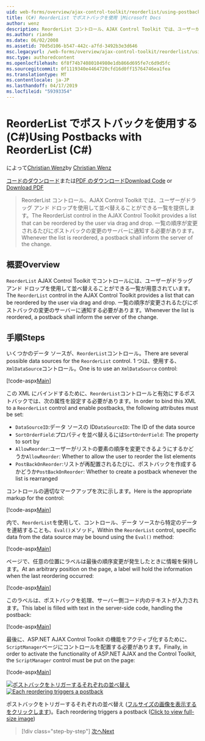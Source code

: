 ```yaml
---
uid: web-forms/overview/ajax-control-toolkit/reorderlist/using-postbacks-with-reorderlist-cs
title: (C#) ReorderList でポストバックを使用 |Microsoft Docs
author: wenz
description: ReorderList コントロール、AJAX Control Toolkit では、ユーザーがドラッグ アンド ドロップを使用して並べ替えることができる一覧を提供します。 一覧の順序が変更されるたびに、po.
ms.author: riande
ms.date: 06/02/2008
ms.assetid: 70d5d106-b547-442c-a7fd-3492b3e3d646
msc.legacyurl: /web-forms/overview/ajax-control-toolkit/reorderlist/using-postbacks-with-reorderlist-cs
msc.type: authoredcontent
ms.openlocfilehash: 6f8f74b74080104980e1db866d695fe7c6d9d5fc
ms.sourcegitcommit: 0f1119340e4464720cfd16d0ff15764746ea1fea
ms.translationtype: MT
ms.contentlocale: ja-JP
ms.lasthandoff: 04/17/2019
ms.locfileid: "59393354"
---
```

# <a name="using-postbacks-with-reorderlist-c"></a><span data-ttu-id="bd688-104">ReorderList でポストバックを使用する (C#)</span><span class="sxs-lookup"><span data-stu-id="bd688-104">Using Postbacks with ReorderList (C#)</span></span>

<span data-ttu-id="bd688-105">によって[Christian Wenz](https://github.com/wenz)</span><span class="sxs-lookup"><span data-stu-id="bd688-105">by [Christian Wenz](https://github.com/wenz)</span></span>

<span data-ttu-id="bd688-106">[コードのダウンロード](http://download.microsoft.com/download/9/3/f/93f8daea-bebd-4821-833b-95205389c7d0/ReorderList4.cs.zip)または[PDF のダウンロード](http://download.microsoft.com/download/2/d/c/2dc10e34-6983-41d4-9c08-f78f5387d32b/reorderlist4CS.pdf)</span><span class="sxs-lookup"><span data-stu-id="bd688-106">[Download Code](http://download.microsoft.com/download/9/3/f/93f8daea-bebd-4821-833b-95205389c7d0/ReorderList4.cs.zip) or [Download PDF](http://download.microsoft.com/download/2/d/c/2dc10e34-6983-41d4-9c08-f78f5387d32b/reorderlist4CS.pdf)</span></span>

> <span data-ttu-id="bd688-107">ReorderList コントロール、AJAX Control Toolkit では、ユーザーがドラッグ アンド ドロップを使用して並べ替えることができる一覧を提供します。</span><span class="sxs-lookup"><span data-stu-id="bd688-107">The ReorderList control in the AJAX Control Toolkit provides a list that can be reordered by the user via drag and drop.</span></span> <span data-ttu-id="bd688-108">一覧の順序が変更されるたびにポストバックの変更のサーバーに通知する必要があります。</span><span class="sxs-lookup"><span data-stu-id="bd688-108">Whenever the list is reordered, a postback shall inform the server of the change.</span></span>


## <a name="overview"></a><span data-ttu-id="bd688-109">概要</span><span class="sxs-lookup"><span data-stu-id="bd688-109">Overview</span></span>

<span data-ttu-id="bd688-110">`ReorderList` AJAX Control Toolkit でコントロールには、ユーザーがドラッグ アンド ドロップを使用して並べ替えることができる一覧が用意されています。</span><span class="sxs-lookup"><span data-stu-id="bd688-110">The `ReorderList` control in the AJAX Control Toolkit provides a list that can be reordered by the user via drag and drop.</span></span> <span data-ttu-id="bd688-111">一覧の順序が変更されるたびにポストバックの変更のサーバーに通知する必要があります。</span><span class="sxs-lookup"><span data-stu-id="bd688-111">Whenever the list is reordered, a postback shall inform the server of the change.</span></span>

## <a name="steps"></a><span data-ttu-id="bd688-112">手順</span><span class="sxs-lookup"><span data-stu-id="bd688-112">Steps</span></span>

<span data-ttu-id="bd688-113">いくつかのデータ ソースが、`ReorderList`コントロール。</span><span class="sxs-lookup"><span data-stu-id="bd688-113">There are several possible data sources for the `ReorderList` control.</span></span> <span data-ttu-id="bd688-114">1 つは、使用する、`XmlDataSource`コントロール。</span><span class="sxs-lookup"><span data-stu-id="bd688-114">One is to use an `XmlDataSource` control:</span></span>

[!code-aspx[Main](using-postbacks-with-reorderlist-cs/samples/sample1.aspx)]

<span data-ttu-id="bd688-115">この XML にバインドするために、`ReorderList`コントロールと有効にするポストバックでは、次の属性を設定する必要があります。</span><span class="sxs-lookup"><span data-stu-id="bd688-115">In order to bind this XML to a `ReorderList` control and enable postbacks, the following attributes must be set:</span></span>

- <span data-ttu-id="bd688-116">`DataSourceID`:データ ソースの ID</span><span class="sxs-lookup"><span data-stu-id="bd688-116">`DataSourceID`: The ID of the data source</span></span>
- <span data-ttu-id="bd688-117">`SortOrderField`:プロパティを並べ替えるには</span><span class="sxs-lookup"><span data-stu-id="bd688-117">`SortOrderField`: The property to sort by</span></span>
- <span data-ttu-id="bd688-118">`AllowReorder`:ユーザーがリストの要素の順序を変更できるようにするかどうか</span><span class="sxs-lookup"><span data-stu-id="bd688-118">`AllowReorder`: Whether to allow the user to reorder the list elements</span></span>
- <span data-ttu-id="bd688-119">`PostBackOnReorder`:リストが再配置されるたびに、ポストバックを作成するかどうか</span><span class="sxs-lookup"><span data-stu-id="bd688-119">`PostBackOnReorder`: Whether to create a postback whenever the list is rearranged</span></span>

<span data-ttu-id="bd688-120">コントロールの適切なマークアップを次に示します。</span><span class="sxs-lookup"><span data-stu-id="bd688-120">Here is the appropriate markup for the control:</span></span>

[!code-aspx[Main](using-postbacks-with-reorderlist-cs/samples/sample2.aspx)]

<span data-ttu-id="bd688-121">内で、`ReorderList`を使用して、コントロール、データ ソースから特定のデータを連結することも、`Eval()`メソッド。</span><span class="sxs-lookup"><span data-stu-id="bd688-121">Within the `ReorderList` control, specific data from the data source may be bound using the `Eval()` method:</span></span>

[!code-aspx[Main](using-postbacks-with-reorderlist-cs/samples/sample3.aspx)]

<span data-ttu-id="bd688-122">ページで、任意の位置にラベルは最後の順序変更が発生したときに情報を保持します。</span><span class="sxs-lookup"><span data-stu-id="bd688-122">At an arbitrary position on the page, a label will hold the information when the last reordering occurred:</span></span>

[!code-aspx[Main](using-postbacks-with-reorderlist-cs/samples/sample4.aspx)]

<span data-ttu-id="bd688-123">このラベルは、ポストバックを処理、サーバー側コード内のテキストが入力されます。</span><span class="sxs-lookup"><span data-stu-id="bd688-123">This label is filled with text in the server-side code, handling the postback:</span></span>

[!code-aspx[Main](using-postbacks-with-reorderlist-cs/samples/sample5.aspx)]

<span data-ttu-id="bd688-124">最後に、ASP.NET AJAX Control Toolkit の機能をアクティブ化するために、`ScriptManager`ページにコントロールを配置する必要があります。</span><span class="sxs-lookup"><span data-stu-id="bd688-124">Finally, in order to activate the functionality of ASP.NET AJAX and the Control Toolkit, the `ScriptManager` control must be put on the page:</span></span>

[!code-aspx[Main](using-postbacks-with-reorderlist-cs/samples/sample6.aspx)]


<span data-ttu-id="bd688-125">[![ポストバックをトリガーするそれぞれの並べ替え](using-postbacks-with-reorderlist-cs/_static/image2.png)](using-postbacks-with-reorderlist-cs/_static/image1.png)</span><span class="sxs-lookup"><span data-stu-id="bd688-125">[![Each reordering triggers a postback](using-postbacks-with-reorderlist-cs/_static/image2.png)](using-postbacks-with-reorderlist-cs/_static/image1.png)</span></span>

<span data-ttu-id="bd688-126">ポストバックをトリガーするそれぞれの並べ替え ([フルサイズの画像を表示する をクリックします](using-postbacks-with-reorderlist-cs/_static/image3.png))。</span><span class="sxs-lookup"><span data-stu-id="bd688-126">Each reordering triggers a postback ([Click to view full-size image](using-postbacks-with-reorderlist-cs/_static/image3.png))</span></span>

> [!div class="step-by-step"]
> [<span data-ttu-id="bd688-127">次へ</span><span class="sxs-lookup"><span data-stu-id="bd688-127">Next</span></span>](drag-and-drop-via-reorderlist-cs.md)
